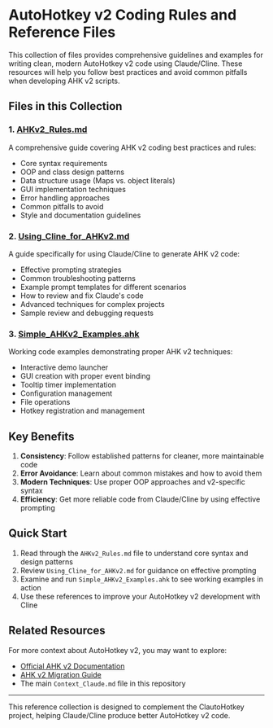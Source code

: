 # AutoHotkey v2 Coding Rules and Reference Files

This collection of files provides comprehensive guidelines and examples for writing clean, modern AutoHotkey v2 code using Claude/Cline. These resources will help you follow best practices and avoid common pitfalls when developing AHK v2 scripts.

## Files in this Collection

### 1. [AHKv2_Rules.md](AHKv2_Rules.md)
A comprehensive guide covering AHK v2 coding best practices and rules:
- Core syntax requirements
- OOP and class design patterns
- Data structure usage (Maps vs. object literals)
- GUI implementation techniques
- Error handling approaches
- Common pitfalls to avoid
- Style and documentation guidelines

### 2. [Using_Cline_for_AHKv2.md](Using_Cline_for_AHKv2.md)
A guide specifically for using Claude/Cline to generate AHK v2 code:
- Effective prompting strategies
- Common troubleshooting patterns
- Example prompt templates for different scenarios
- How to review and fix Claude's code
- Advanced techniques for complex projects
- Sample review and debugging requests

### 3. [Simple_AHKv2_Examples.ahk](Simple_AHKv2_Examples.ahk)
Working code examples demonstrating proper AHK v2 techniques:
- Interactive demo launcher
- GUI creation with proper event binding
- Tooltip timer implementation
- Configuration management
- File operations
- Hotkey registration and management

## Key Benefits

1. **Consistency**: Follow established patterns for cleaner, more maintainable code
2. **Error Avoidance**: Learn about common mistakes and how to avoid them
3. **Modern Techniques**: Use proper OOP approaches and v2-specific syntax
4. **Efficiency**: Get more reliable code from Claude/Cline by using effective prompting

## Quick Start

1. Read through the `AHKv2_Rules.md` file to understand core syntax and design patterns
2. Review `Using_Cline_for_AHKv2.md` for guidance on effective prompting
3. Examine and run `Simple_AHKv2_Examples.ahk` to see working examples in action
4. Use these references to improve your AutoHotkey v2 development with Cline

## Related Resources

For more context about AutoHotkey v2, you may want to explore:
- [Official AHK v2 Documentation](https://www.autohotkey.com/docs/v2/)
- [AHK v2 Migration Guide](https://www.autohotkey.com/docs/v2/v1-changes.htm)
- The main `Context_Claude.md` file in this repository

---

This reference collection is designed to complement the ClautoHotkey project, helping Claude/Cline produce better AutoHotkey v2 code.
